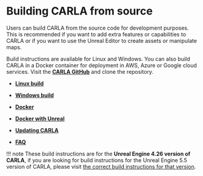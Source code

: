 # Building CARLA from source

Users can build CARLA from the source code for development purposes. This is recommended if you want to add extra features or capabilities to CARLA or if you want to use the Unreal Editor to create assets or manipulate maps. 

Build instructions are available for Linux and Windows. You can also build CARLA in a Docker container for deployment in AWS, Azure or Google cloud services. Visit the [__CARLA GitHub__](https://github.com/carla-simulator/carla) and clone the repository. 

* [__Linux build__](build_linux.md)  
* [__Windows build__](build_windows.md)
* [__Docker__](build_docker.md)
* [__Docker with Unreal__](build_docker_unreal.md)  
* [__Updating CARLA__](build_update.md)  

* [__FAQ__](build_faq.md) 
 
!!! note
    These build instructions are for the **Unreal Engine 4.26 version of CARLA**, if you are looking for build instructions for the Unreal Engine 5.5 version of CARLA, please visit [the correct build instructions for that version](https://carla-ue5.readthedocs.io/en/latest/build_carla/).
